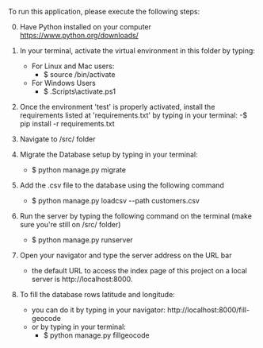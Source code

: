 To run this application, please execute the following steps:

0. Have Python installed on your computer https://www.python.org/downloads/

1. In your terminal, activate the virtual environment  in this folder by typing:
	- For Linux and Mac users:
		- $ source /bin/activate
	- For Windows Users
		- $ \.Scripts\activate.ps1 

2. Once the environment  'test' is properly activated, install the requirements listed at 'requirements.txt' by typing in your terminal:
	-$ pip install -r requirements.txt

3. Navigate to /src/ folder

4. Migrate the Database setup by typing in your terminal:
	- $ python manage.py migrate

5. Add the .csv file to the database using the following command
	- $ python manage.py loadcsv --path customers.csv

6. Run the server by typing the following command on the terminal (make sure you're still on /src/ folder)
	- $ python manage.py runserver

7. Open your navigator and type the server address on the URL bar
	- the default URL to access the index page of this project on a local server is http://localhost:8000. 

8. To fill the database rows latitude and longitude:
	- you can do it by typing in your navigator: http://localhost:8000/fill-geocode
	- or by typing in your terminal: 
		- $ python manage.py fillgeocode
